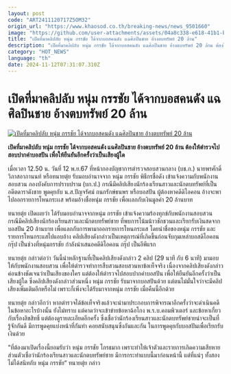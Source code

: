 ```yaml
---
layout: post
code: "ART2411120717Z5OM32"
origin_url: "https://www.khaosod.co.th/breaking-news/news_9501660"
image: "https://github.com/user-attachments/assets/04a8c338-e618-41b1-bc9b-4bb97e197ba7"
title: "เปิดที่มาคลิปลับ หนุ่ม กรรชัย ได้จากบอสคนดัง แฉศิลปินชาย อ้างตบทรัพย์ 20 ล้าน"
description: "เปิดที่มาคลิปลับ หนุ่ม กรรชัย ได้จากบอสคนดัง แฉศิลปินชาย อ้างตบทรัพย์ 20 ล้าน ต้องให้ตำรวจไปสอบปากคำบอสปัน เพื่อให้ยืนยันอีกครั้งว่าเป็นเสียงผู้ใด"
category: "HOT_NEWS"
language: "th"
date: 2024-11-12T07:31:07.310Z
---
```


# เปิดที่มาคลิปลับ หนุ่ม กรรชัย ได้จากบอสคนดัง แฉศิลปินชาย อ้างตบทรัพย์ 20 ล้าน

[![เปิดที่มาคลิปลับ หนุ่ม กรรชัย ได้จากบอสคนดัง แฉศิลปินชาย อ้างตบทรัพย์ 20 ล้าน](https://www.khaosod.co.th/wpapp/uploads/2024/11/num455448-1.jpg "เปิดที่มาคลิปลับ หนุ่ม กรรชัย ได้จากบอสคนดัง แฉศิลปินชาย อ้างตบทรัพย์ 20 ล้าน")](https://www.khaosod.co.th/wpapp/uploads/2024/11/num455448-1.jpg)

**เปิดที่มาคลิปลับ หนุ่ม กรรชัย ได้จากบอสคนดัง แฉศิลปินชาย อ้างตบทรัพย์ 20 ล้าน ต้องให้ตำรวจไปสอบปากคำบอสปัน เพื่อให้ยืนยันอีกครั้งว่าเป็นเสียงผู้ใด**

เมื่อเวลา 12.50 น. วันที่ 12 พ.ย.67 ที่หน้ากองบัญชาการตำรวจสอบสวนกลาง (บช.ก.) นายพรศักดิ์ วิภาสอาภานนท์ หรือทนายตุ๋ย รับมอบอำนาจจาก หนุ่ม กรรชัย พิธีกรชื่อดัง เข้าแจ้งความกับพนักงานสอบสวน กองบังคับการปราบปราม (บก.ป.) กรณีมีคลิปเสียงนักร้องเรียนสาวและนักตบทรัพย์ที่เป็นอดีตดาราดังชาย พูดคุยกับ น.ส.ปัญจรัศม์ กนกรักษ์ธนพร หรือบอสปัน ผู้ต้องหาคดีดิไอคอน อ้างจะพาไปออกรายการโหนกระเเส พร้อมอ้างชื่อหนุ่ม กรรชัย เพื่อเเลกกับเงินมูลค่า 20 ล้านบาท

ทนายตุ๋ย เปิดเผยว่า ได้รับมอบอำนาจจากหนุ่ม กรรชัย เข้าแจ้งความร้องทุกข์กับพนักงานสอบสวน กรณีมีคลิปเสียงนักร้องเรียนสาวและนักตบทรัพย์ชาย ที่พบการโน้มน้าวชักชวนและเรียกรับเงินสดจากบอสปัน 20 ล้านบาท เพื่อแลกกับการพามาออกรายการโหนกระแส โดยนำชื่อของหนุ่ม กรรชัย และรายการโหนกระแสไปแอบอ้าง คลิปเสียงดังกล่าวเป็นเหตุการณ์ที่เกิดขึ้นก่อนจับกุมเหล่าบอสดิไอคอนกรุ๊ป เป็นช่วงที่หนุ่มกรรชัย กำลังนำเสนอคดีดิไอคอน กรุ๊ป เป็นอีพีแรก

ทนายตุ๋ย กล่าวต่อว่า วันนี้นำหลักฐานที่เป็นคลิปเสียงดังกล่าว 2 คลิป (29 นาที กับ 6 นาที) มามอบให้กับพนักงานสอบสวน เพื่อให้ตำรวจทำการสืบสวนสอบสวนหาข้อเท็จจริง เนื่องจากคลิปเสียงดังกล่าวค่อนข้างชัดเจนว่าเป็นเสียงของใคร แต่ต้องให้ตำรวจไปสอบปากคำบอสปัน เพื่อให้ยืนยันอีกครั้งว่าเป็นเสียงผู้ใด ซึ่งคลิปเสียงดังกล่าวส่วนหนึ่ง หนุ่ม กรรชัย รับมาจากบอสปันด้วย แต่ตนไม่มั่นใจว่าจะมีคลิปเสียงเพิ่มเติมอีกหรือไม่ เพราะก็เพิ่งจะได้รับมาจากหนุ่ม กรรชัย เมื่อคืนนี้อีกด้วย

ทนายตุ๋ย กล่าวอีกว่า หากตำรวจได้ข้อเท็จจริงแล้วจะนำมาประกอบการพิจารณาอีกครั้งว่าจะดำเนินคดีในข้อหาอะไรบ้างนั้น ยังไม่ทราบ แต่คาดว่าจะเข้าข่ายข้อหาฉ้อโกง พ.ร.บ.คอมพิวเตอร์ และข้อหาเกี่ยวกับเรื่องลิขสิทธิ์ แต่ต้องดูรายละเอียดอีกครั้ง ซึ่งเชื่อว่านักร้องเรียนสาวและนักตบทรัพย์ชายน่าจะเป็นที่รู้จักกันดี มีการพูดคุยแบ่งหน้าที่กันทำ คอยสนับสนุนซึ่งกันและกัน ในการพูดคุยกับบอสปันเพื่อเรียกรับเงินด้วย

“ที่ต้องมาเปิดเรื่องนี้ยอมรับว่า หนุ่ม กรรชัย โกรธมาก เพราะทำให้เจ้าตัวและรายการเกิดความเสียหาย ส่วนตัวเชื่อว่านักร้องเรียนสาวและนักตบทรัพย์ชาย มีการกระทำแบบนี้มาก่อนหน้านี้ แต่ที่แน่ๆ ทั้งสองไม่ได้สนิทกับ หนุ่ม กรรชัย“ ทนายตุ๋ย กล่าว